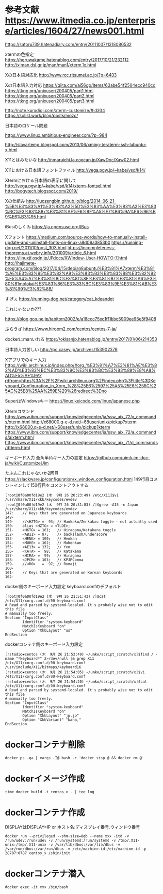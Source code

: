 # 参考文献 https://www.itmedia.co.jp/enterprise/articles/1604/27/news001.html
https://satoru739.hatenadiary.com/entry/20111007/1318086532

xtermの色指定
https://heruwakame.hatenablog.com/entry/2017/10/21/232112
http://xjman.dsl.gr.jp/man/man1/xterm.1x.html

Xの日本語対応化
http://www.rcc.ritsumei.ac.jp/?p=6403

Xの日本語入力対応
https://qiita.com/ai56go/items/63abe54f2504ecc940cd
https://tkng.org/unixuser/200405/part1.html
https://tkng.org/unixuser/200405/part2.html
https://tkng.org/unixuser/200405/part3.html

http://note.kurodigi.com/xterm-customize/#id304
https://solist.work/blog/posts/mozc/

日本語のロケール問題

https://www.linux.ambitious-engineer.com/?p=984

http://slavartemp.blogspot.com/2013/06/xming-teraterm-ssh-lubuntu-x.html

X11とはみたいな
http://nmaruichi.la.coocan.jp/XawDoc/Xaw02.html

X11における日本語フォントファイル
http://vega.pgw.jp/~kabe/vsd/k14/

Xtermにおける日本語の表示に関して
http://vega.pgw.jp/~kabe/vsd/k14/xterm-fontsel.html
http://bogytech.blogspot.com/2019/

Xの仕組み
http://luozengbin.github.io/blog/2014-06-21-%5B%E3%83%A1%E3%83%A2%5D%E3%83%AA%E3%83%A2%E3%83%BC%E3%83%88x%E3%81%AE%E6%8E%A5%E7%B6%9A%E6%96%B9%E6%B3%95.html

iBusのしくみ
https://ja.opensuse.org/IBus

Xフォント
https://medium.com/source-words/how-to-manually-install-update-and-uninstall-fonts-on-linux-a8d09a3853b0
https://running-dog.net/2011/10/post_303.html
https://incompleteness-theorems.at.webry.info/201009/article_6.html
https://linuxjf.osdn.jp/JFdocs/XWindow-User-HOWTO-7.html
http://hajimete-program.com/blog/2017/04/15/debian8ubuntu%E3%81%A7xterm%E3%81%AE%E3%83%95%E3%82%A9%E3%83%B3%E3%83%88%E3%82%92%E5%A4%A7%E3%81%8D%E3%81%8F%E3%81%97%E3%81%A6%E3%80%81molokai%E3%83%86%E3%83%BC%E3%83%9E%E3%81%AB%E3%81%99%E3%82%8B/

すげぇ
https://running-dog.net/category/cat_kdeandqt

これじゃないか???

https://blog.goo.ne.jp/tabitom2002/e/a18ccc75ec1ff1bbc5909ee95e5f9408

ぶらうざ
https://www.hiroom2.com/centos/centos-7-ja/

dockerにmanいれる
https://okisanjp.hatenablog.jp/entry/2017/01/06/214353

日本語入力苦しい
http://pc.casey.jp/archives/153902376

Xアプリでのキー入力
https://wiki.archlinux.jp/index.php/Xorg_%E3%81%A7%E3%81%AE%E3%82%AD%E3%83%BC%E3%83%9C%E3%83%BC%E3%83%89%E8%A8%AD%E5%AE%9A?rdfrom=https%3A%2F%2Fwiki.archlinux.org%2Findex.php%3Ftitle%3DKeyboard_Configuration_in_Xorg_%28%25E6%2597%25A5%25E6%259C%25AC%25E8%25AA%259E%29%26redirect%3Dno

SuperはWindowsキー
https://linux.keicode.com/linux/japanese.php

Xtermコマンド
https://www.ibm.com/support/knowledgecenter/ja/ssw_aix_72/x_commands/xterm.html
http://x68000.q-e-d.net/~68user/unix/pickup?xterm
http://x68000.q-e-d.net/~68user/unix/pickup?kterm
https://www.ibm.com/support/knowledgecenter/ja/ssw_aix_72/a_commands/aixterm.html
https://www.ibm.com/support/knowledgecenter/ja/ssw_aix_71/d_commands/dtterm.html


キーボード入力
全角半角キー入力の設定
https://github.com/uim/uim-doc-ja/wiki/CustomizeUim

たぶんこれじゃないか2回目
https://slackware.jp/configuration/x_window_configuration.html
149行目コメントインして150行目をコメントアウトする
```
[root💝0f0a00fd19e2 (木  9月 26 20:23:49) /etc/X11]$vi /usr/share/X11/xkb/keycodes/evdev
[root💙0f0a00fd19e2 (木  9月 26 20:31:03) /]$grep -A15 -n Japan /usr/share/X11/xkb/keycodes/evdev
147:	// Keys that are generated on Japanese keyboards
148-
149-	//<HZTG> =  93;	// Hankaku/Zenkakau toggle - not actually used
150-	alias <HZTG> = <TLDE>;
151-	<HKTG> = 101;	// Hiragana/Katakana toggle
152-	<AB11> = 97;	// backslash/underscore
153-	<HENK> = 100;	// Henkan
154-	<MUHE> = 102;	// Muhenkan
155-	<AE13> = 132;	// Yen
156-	<KATA> =  98;	// Katakana
157-	<HIRA> =  99;	// Hiragana
158-	<JPCM> = 103;	// KPJPComma
159-	//<RO>   =  97;	// Romaji
160-
161-	// Keys that are generated on Korean keyboards
162-

```

docker側のキーボード入力設定
keyboard.confのデフォルト
```
[root💜0f0a00fd19e2 (木  9月 26 21:51:43) /]$cat /etc/X11/xorg.conf.d/00-keyboard.conf
# Read and parsed by systemd-localed. It's probably wise not to edit this file
# manually too freely.
Section "InputClass"
        Identifier "system-keyboard"
        MatchIsKeyboard "on"
        Option "XkbLayout" "us"
EndSection
```

dockerコンテナ側のキーボード入力設定
```
[rstudio❤centos (木  9月 26 21:53:49) ~/unko/script_scratch/x]$find / -name "*keyboard*" 2>/dev/null |& grep X11
/etc/X11/xorg.conf.d/00-keyboard.conf
/usr/include/X11/bitmaps/keyboard16
[rstudio❤centos (木  9月 26 21:54:05) ~/unko/script_scratch/x]$vi /etc/X11/xorg.conf.d/00-keyboard.conf
[rstudio❤centos (木  9月 26 21:54:20) ~/unko/script_scratch/x]$cat /etc/X11/xorg.conf.d/00-keyboard.conf
# Read and parsed by systemd-localed. It's probably wise not to edit this file
# manually too freely.
Section "InputClass"
        Identifier "system-keyboard"
        MatchIsKeyboard "on"
        Option "XkbLayout" "jp,jp"
        Option "XkbVariant" "kana,"
EndSection

```

# dockerコンテナ削除
```
docker ps -qa | xargs -I@ bash -c 'docker stop @ && docker rm @'
```

# dockerイメージ作成
```
time docker build -t centos_x . | tee log
```

# dockerコンテナ作成
DISPLAYはDISPLAY=IP or ホスト名:ディスプレイ番号.ウィンドウ番号
```
docker run --privileged --shm-size=8gb --name xxx -itd -v /run/udev:/run/udev -v /run/systemd:/run/systemd -v /tmp/.X11-unix:/tmp/.X11-unix -v /var/lib/dbus:/var/lib/dbus -v /var/run/dbus:/var/run/dbus -v /etc/machine-id:/etc/machine-id -p 28787:8787 centos_x /sbin/init
```

# dockerコンテナ潜入
```
docker exec -it xxx /bin/bash
```
